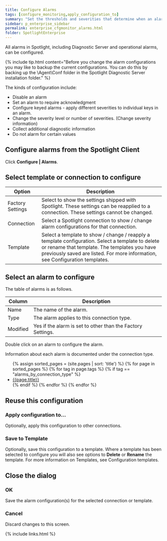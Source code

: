```yaml
---
title: Configure Alarms
tags: [configure_monitoring,apply_configuration_to]
summary: "Set the thresholds and severities that determine when an alarm is raised. Disable an alarm. Set an alarm to require acknowledgment. Configure keyed alarms. Collect additional diagnostic information on an alarm."
sidebar: p_enterprise_sidebar
permalink: enterprise_cfgmonitor_alarms.html
folder: SpotlightEnterprise
---
```



All alarms in Spotlight, including Diagnostic Server and operational alarms, can be configured.

{% include tip.html content="Before you change the alarm configurations you may like to backup the current configurations. You can do this by backing up the \Agent\Conf folder in the Spotlight Diagnostic Server installation folder." %}


The kinds of configuration include:

*  Disable an alarm
*  Set an alarm to require acknowledgment
*  Configure keyed alarms - apply different severities to individual keys in an alarm.
*  Change the severity level or number of severities. (Change severity information)
*  Collect additional diagnostic information
*  Do not alarm for certain values


## Configure alarms from the Spotlight Client

Click **Configure \| Alarms**.


## Select template or connection to configure

Option | Description
-------|------------
Factory Settings | Select to show the settings shipped with Spotlight. These settings can be reapplied to a connection. These settings cannot be changed.
Connection | Select a Spotlight connection to show / change alarm configurations for that connection.
Template | Select a template to show / change / reapply a template configuration. Select a template to delete or rename that template. The templates you have previously saved are listed. For more information, see Configuration templates.


## Select an alarm to configure

The table of alarms is as follows.

Column | Description
-------|------------
Name | The name of the alarm.
Type | The alarm applies to this connection type.
Modified | Yes if the alarm is set to other than the Factory Settings.

Double click on an alarm to configure the alarm.

Information about each alarm is documented under the connection type.

<ul>
{% assign sorted_pages = (site.pages | sort: 'title') %}
{% for page in sorted_pages %}
{% for tag in page.tags %}
{% if tag == "alarms_by_connection_type" %}
<li><a href="{{ page.url | prepend: site.baseurl}}">{{page.title}}</a></li>
{% endif %}
{% endfor %}
{% endfor %}
</ul>

## Reuse this configuration

### Apply configuration to…  

Optionally, apply this configuration to other connections.

### Save to Template  

Optionally, save this configuration to a template. Where a template has been selected to configure you will also see options to **Delete** or **Rename** the template. For more information on Templates, see Configuration templates.

## Close the dialog

### OK

Save the alarm configuration(s) for the selected connection or template.

### Cancel

Discard changes to this screen.


{% include links.html %}

